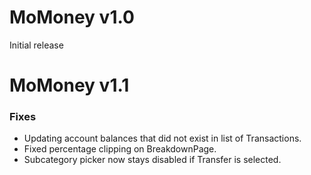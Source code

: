 # MoMoney v1.0

Initial release

# MoMoney v1.1

### Fixes

* Updating account balances that did not exist in list of Transactions.
* Fixed percentage clipping on BreakdownPage.
* Subcategory picker now stays disabled if Transfer is selected.